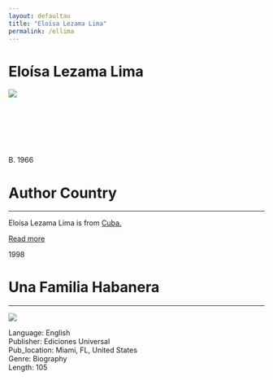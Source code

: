 ```yaml
---
layout: defaultau
title: "Eloísa Lezama Lima"
permalink: /ellima
---
```

<!-- partial:index.partial.html -->
<div class="content">
     <h1>Eloísa Lezama Lima</h1>
    <div class="quote">
        <div><img src="https://cdnsecakmi.kaltura.com/p/1332041/sp/133204100/thumbnail/entry_id/0_pic2i1o0/version/100001/width/412/height/248" class="logo"></div>
    </div>
    <div class="timeline">
        <div style="padding-bottom:100px;"></div>
        <div class="block">
             <div class="date right"><p class="right"> B. 1966 </p></div>
            <div class="dot"></div>
            <div class="left first">
            <div class="author_country">
                <h1>Author Country</h1><hr>
          <div class="aclocation">  <p>Eloísa Lezama Lima is from <a href="http://localhost:4000/62">Cuba.</a></p></div>
              <div class="acreadmore">  <a href="https://en.wikipedia.org/wiki/Jos%C3%A9_Lezama_Lima" target="_blank">Read more</a></div>
            </div>
            </div>
        <div class="block">
            <div class="date left"><p class="left">1998</p></div>
            <div class="dot"></div>
            <div class="right">
                <h1>Una Familia Habanera</h1><hr>
                <p><img src=https://m.media-amazon.com/images/I/4154QC6FG7L._SX313_BO1,204,203,200_.jpg""></p>
                <p>
                Language: English<br/>
                Publisher: Ediciones Universal<br/>
                Pub_location: Miami, FL, United States<br/>
                Genre: Biography<br/>
                Length: 105 <br/>                   </p>
            </div>
        </div>